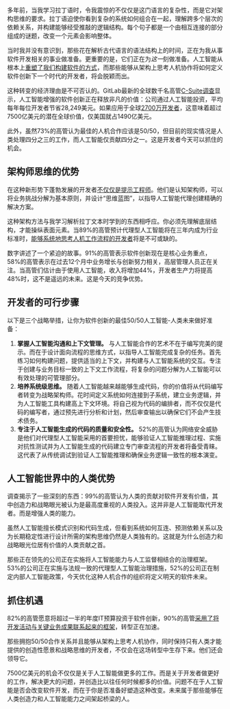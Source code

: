 多年前，当我学习拉丁语时，令我震惊的不仅仅是这门语言的复杂性，而是它对架构思维的要求。拉丁语迫使你看到复杂的系统如何组合在一起，理解跨多个层次的依赖关系，并构建能够经受推敲的逻辑结构。每个句子都是一个由相互连接的部分组成的谜题，改变一个元素会影响整体。

当时我并没有意识到，那些花在解析古代语言的语法结构上的时间，正在为我从事软件开发相关的事业做准备。更重要的是，它们正在为*这一*刻做准备。人工智能从根本上[重塑了我们构建软件的方式](https://thenewstack.io/how-ai-is-reshaping-the-software-development-life-cycle/)，而那些能够从架构上思考人机协作将如何定义软件创新下一个时代的开发者，将会脱颖而出。

这种转变的经济理由是不可否认的。GitLab最新的全球数千名高管[C-Suite调查](https://about.gitlab.com/software-innovation-report/)显示，人工智能增强的软件创新正在释放非凡的价值：公司通过人工智能投资，平均每年每位开发者节省28,249美元。如果应用于全球[2700万开发者](https://evansdata.com/press/viewRelease.php?pressID=365)，这意味着超过7500亿美元的潜在全球价值，仅美国就占1490亿美元。

此外，虽然73%的高管认为最佳的人机合作应该是50/50，但目前的现实情况是人类处理四分之三的工作，而人工智能仅贡献四分之一。这是开发者今天可以抓住的机会。

## **架构师思维的优势**

在这种新形势下蓬勃发展的开发者[不仅仅是提示工程师](https://thenewstack.io/ai-adoptions-critical-component-intentionality/)。他们是认知架构师，可以将业务挑战分解为基本原则，并设计“思维蓝图”，以指导人工智能代理创建精确的解决方案。

这种架构方法与我学习解析拉丁文本时学到的东西相呼应。你必须先理解底层结构，才能操纵表面元素。当89%的高管预计代理型人工智能将在三年内成为行业标准时，[能够系统地思考人机工作流程的开发者](https://thenewstack.io/prepare-developers-for-integrating-ai-into-their-workflows/)将是不可或缺的。

数字讲述了一个紧迫的故事。91%的高管表示软件创新现在是核心业务重点，58%的高管表示在过去12个月中业务增长与创新努力相关，高层管理人员正在关注。当高管们估计由于使用人工智能，收入将增加44%，开发者生产力将提高48%时，这不是遥远的未来。这是今天的竞争优势。

## **开发者的可行步骤**

以下是三个战略举措，让你为软件创新的最佳50/50人工智能-人类未来做好准备：

1. **掌握人工智能沟通和上下文管理。** 与人工智能合作的艺术不在于编写完美的提示。而在于设计面向流程的思维方式，以指导人工智能完成复杂的任务。首先练习如何构建问题，提供适当的上下文，并构建与人工智能系统的交互。专注于创建与业务目标一致的上下文工作流程，将复杂的问题分解为人工智能可以有效处理的可管理部分。
2. **培养系统级思维。** 随着人工智能越来越能够生成代码，你的价值将从代码编写者转变为战略架构师。花时间定义系统如何连接到子系统，建立业务逻辑，并为人工智能工具构建高上下文环境。将自己视为代码的编排者，而不仅仅是代码的编写者，通过预先进行分析和计划，然后审查输出以确保它们不会产生技术债务。
3. **专注于人工智能生成的代码的质量和安全性。** 52%的高管认为网络安全威胁是他们对代理型人工智能采用的首要担忧，能够验证人工智能推理过程、实施对抗性测试并为人工智能生成的代码建立专门审查流程的开发者将备受青睐。这代表了从传统调试到验证人工智能推理和确保业务逻辑一致性的根本演变。

## **人工智能世界中的人类优势**

调查揭示了一些深刻的东西：99%的高管认为人类的贡献对软件开发有价值，其中创造力和战略眼光被认为是最高度重视的人类投入。这并非是人工智能取代开发者。而是增强人类的能力。

虽然人工智能擅长模式识别和代码生成，但看到系统如何互连、预测依赖关系以及为长期稳定性进行设计所需的架构思维仍然是人类独有的。这就是为什么创造力和战略眼光位居有价值的人类贡献之首。

那些正在领先的公司正在实施将人工智能能力与人工监督相结合的治理框架。53%的公司正在实施与法规一致的代理型人工智能治理措施，52%的公司正在制定内部人工智能政策，今天优化这种人机合作的组织将定义明天的软件未来。

## **抓住机遇**

82%的高管愿意将超过一半的年度IT预算投资于软件创新，90%的高管[采用了将开发活动与关键业务成果联系起来的框架](https://thenewstack.io/accelerate-ai-adoption-7-strategies-for-developers/)，转型正在加速。

那些拥抱50/50合作关系并且能够从架构上思考人机协作，同时保持只有人类才能提供的创造性愿景和战略思维的开发者，不仅会在这场转型中生存下来。他们还会领导它。

7500亿美元的机会不仅仅是关于人工智能做更多的工作。而是关于开发者做更好的工作，解决更大的问题，并创造比以往任何时候都多的价值。问题不在于人工智能是否会改变软件开发，而在于你是否准备好塑造这种改变。未来属于那些能够在人类创造力和人工智能能力之间架起桥梁的人。